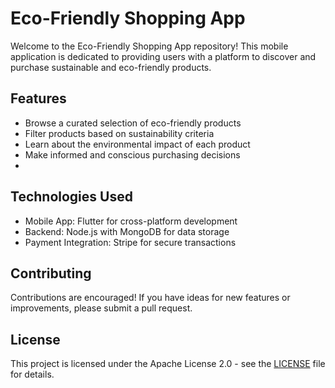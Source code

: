# Eco-Friendly Shopping App

Welcome to the Eco-Friendly Shopping App repository! This mobile application is dedicated to providing users with a platform to discover and purchase sustainable and eco-friendly products.

## Features

- Browse a curated selection of eco-friendly products
- Filter products based on sustainability criteria
- Learn about the environmental impact of each product
- Make informed and conscious purchasing decisions
- 
## Technologies Used

- Mobile App: Flutter for cross-platform development
- Backend: Node.js with MongoDB for data storage
- Payment Integration: Stripe for secure transactions

## Contributing

Contributions are encouraged! If you have ideas for new features or improvements, please submit a pull request.

## License

This project is licensed under the Apache License 2.0 - see the [LICENSE](LICENSE) file for details.

